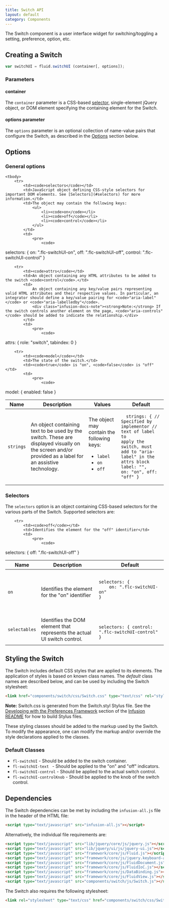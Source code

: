 ```yaml
---
title: Switch API
layout: default
category: Components
---
```


The Switch component is a user interface widget for switching/toggling a setting, preference, option, etc.

## Creating a Switch ##

```javascript
var switchUI = fluid.switchUI (container[, options]);
```

### Parameters ###

#### container ####

The `container` parameter is a CSS-based [selector](http://api.jquery.com/category/selectors/), single-element jQuery object, or DOM element specifying the containing element for the Switch.

#### options parameter ####

The `options` parameter is an optional collection of name-value pairs that configure the Switch, as described in the [Options](#options) section below.

## Options ##

### General options ###

<table>
    <thead>
        <tr>
            <th>Name</th>
            <th>Description</th>
            <th>Values</th>
            <th>Default</th>
        </tr>
    </thead>

    <tbody>
        <tr>
            <td><code>selectors</code></td>
            <td>JavaScript object defining CSS-style selectors for important DOM elements. See [Selectors](#selectors) for more information.</td>
            <td>The object may contain the following keys:
                <ul>
                    <li><code>on</code></li>
                    <li><code>off</code></li>
                    <li><code>control</code></li>
                </ul>
            </td>
            <td>
                <pre>
                    <code>
selectors: {
    on: ".flc-switchUI-on",
    off: ".flc-switchUI-off",
    control: ".flc-switchUI-control"
}
                    </code>
                </pre>
            </td>
        </tr>
        <tr>
            <td><code>strings</code></td>
            <td>An object containing text to be used by the switch. These are displayed visually on the screen and/or provided as a label for an assistive technology.</td>
            <td>The object may contain the following keys:
                <ul>
                    <li><code>label</code></li>
                    <li><code>on</code></li>
                    <li><code>off</code></li>
                </ul>
            </td>
            <td>
                <pre>
                    <code>
strings: {
    // Specified by implementor
    // text of label to apply the switch, must add to "aria-label" in the attrs block
    label: "",
    on: "on",
    off: "off"
}
                    </code>
                </pre>
            </td>
        </tr>

        <tr>
            <td><code>attrs</code></td>
            <td>An object containing any HTML attributes to be added to the switch <code>control</code>.</td>
            <td>
                An object containing any key/value pairs representing valid HTML attributes and their respective values. In particular, an integrator should define a key/value pairing for <code>"aria-label"</code> or <code>"aria-labelledby"</code>.
                <div class="infusion-docs-note"><strong>Note:</strong> If the switch controls another element on the page, <code>"aria-controls"</code> should be added to indicate the relationship.</div>
            </td>
            <td>
                <pre>
                    <code>
attrs: {
    role: "switch",
    tabindex: 0
}
                    </code>
                </pre>
            </td>
        </tr>

        <tr>
            <td><code>model</code></td>
            <td>The state of the switch.</td>
            <td><code>true</code> is "on", <code>false</code> is "off"</td>
            <td>
                <pre>
                    <code>
model: {
    enabled: false
}
                    </code>
                </pre>
            </td>
        </tr>
    </tbody>
</table>

### Selectors ###

The `selectors` option is an object containing CSS-based selectors for the various parts of the Switch. Supported selectors are:

<table>
    <thead>
        <tr>
            <th>Name</th>
            <th>Description</th>
            <th>Default</th>
        </tr>
    </thead>
    <tbody>
        <tr>
            <td><code>on</code></td>
            <td>Identifies the element for the "on" identifier</td>
            <td>
                <pre>
                    <code>
selectors: {
    on: ".flc-switchUI-on"
}
                    </code>
                </pre>
            </td>
        </tr>

        <tr>
            <td><code>off</code></td>
            <td>Identifies the element for the "off" identifier</td>
            <td>
                <pre>
                    <code>
selectors: {
    off: ".flc-switchUI-off"
}
                    </code>
                </pre>
            </td>
        </tr>
        <tr>
            <td><code>selectables</code></td>
            <td>Identifies the DOM element that represents the actual UI switch control.</td>
            <td>
                <pre>
                    <code>
selectors: {
    control: ".flc-switchUI-control"
}
                    </code>
                </pre>
            </td>
        </tr>
    </tbody>
</table>

## Styling the Switch

The Switch includes default CSS styles that are applied to its elements. The application of styles is based on known class names. The _default_ class names are described below, and can be used by including the Switch stylesheet:

```html
<link href="components/switch/css/Switch.css" type="text/css" rel="stylesheet" media="all">;
```

<div class="infusion-docs-note"><strong>Note:</strong> Switch.css is generated from the Switch.styl Stylus file. See the <a href="https://github.com/fluid-project/infusion/blob/master/README.md#developing-with-the-preferences-framework">Developing with the Preferences Framework</a> section of the <a href="https://github.com/fluid-project/infusion/blob/master/README.md">Infusion README</a> for how to build Stylus files.</div>

These styling classes should be added to the markup used by the Switch. To modify the appearance, one can modify the markup and/or override the style declarations applied to the classes.

### Default Classes

* `fl-switchUI` - Should be added to the switch container.
* `fl-switchUI-text ` - Should be applied to the "on" and "off" indicators.
* `fl-switchUI-control` - Should be applied to the actual switch control.
* `fl-switchUI-controlKnob` - Should be applied to the knob of the switch control.

## Dependencies

The Switch dependencies can be met by including the `infusion-all.js` file in the header of the HTML file:

```html
<script type="text/javascript" src="infusion-all.js"></script>
```

Alternatively, the individual file requirements are:

```html
<script type="text/javascript" src="lib/jquery/core/js/jquery.js"></script>
<script type="text/javascript" src="lib/jquery/ui/js/jquery-ui.js"></script>
<script type="text/javascript" src="framework/core/js/Fluid.js"></script>
<script type="text/javascript" src="framework/core/js/jquery.keyboard-a11y.js"></script>
<script type="text/javascript" src="framework/core/js/FluidDocument.js"></script>
<script type="text/javascript" src="framework/core/js/FluidIoC.js"></script>
<script type="text/javascript" src="framework/core/js/DataBinding.js"></script>
<script type="text/javascript" src="framework/core/js/FluidView.js"></script>
<script type="text/javascript" src="components/switch/js/Switch.js"></script>
```

The Switch also requires the following stylesheet:

```html
<link rel="stylesheet" type="text/css" href="components/switch/css/Switch.css" />
```
